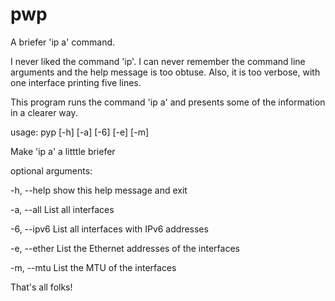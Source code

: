# pwp
A briefer 'ip a' command.

I never liked the command 'ip'. I can never remember the command line arguments and the help 
message is too obtuse. Also, it is too verbose, with one interface printing five lines. 

This program runs the command 'ip a' and presents some of the information in a clearer way.                                                                                     

usage: pyp [-h] [-a] [-6] [-e] [-m]

Make 'ip a' a litttle briefer

optional arguments:
  
  -h, --help   show this help message and exit
  
  -a, --all    List all interfaces
  
  -6, --ipv6   List all interfaces with IPv6 addresses
  
  -e, --ether  List the Ethernet addresses of the interfaces
  
  -m, --mtu    List the MTU of the interfaces

That's all folks!

